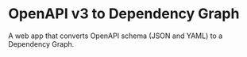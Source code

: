 # OpenAPI v3 to Dependency Graph

A web app that converts OpenAPI schema (JSON and YAML) to a Dependency Graph.